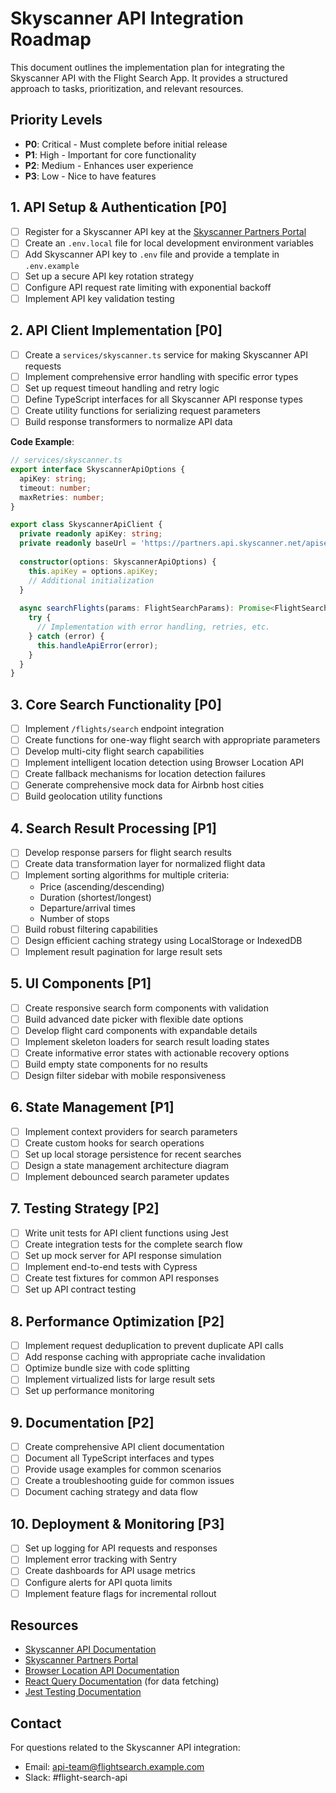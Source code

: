 # Skyscanner API Integration Roadmap

This document outlines the implementation plan for integrating the Skyscanner API with the Flight Search App. It provides a structured approach to tasks, prioritization, and relevant resources.

## Priority Levels

- **P0**: Critical - Must complete before initial release
- **P1**: High - Important for core functionality
- **P2**: Medium - Enhances user experience
- **P3**: Low - Nice to have features

## 1. API Setup & Authentication [P0]

- [ ] Register for a Skyscanner API key at the [Skyscanner Partners Portal](https://www.partners.skyscanner.net/)
- [ ] Create an `.env.local` file for local development environment variables
- [ ] Add Skyscanner API key to `.env` file and provide a template in `.env.example`
- [ ] Set up a secure API key rotation strategy
- [ ] Configure API request rate limiting with exponential backoff
- [ ] Implement API key validation testing

## 2. API Client Implementation [P0]

- [ ] Create a `services/skyscanner.ts` service for making Skyscanner API requests
- [ ] Implement comprehensive error handling with specific error types
- [ ] Set up request timeout handling and retry logic
- [ ] Define TypeScript interfaces for all Skyscanner API response types
- [ ] Create utility functions for serializing request parameters
- [ ] Build response transformers to normalize API data

**Code Example**:
```typescript
// services/skyscanner.ts
export interface SkyscannerApiOptions {
  apiKey: string;
  timeout: number;
  maxRetries: number;
}

export class SkyscannerApiClient {
  private readonly apiKey: string;
  private readonly baseUrl = 'https://partners.api.skyscanner.net/apiservices/v3';
  
  constructor(options: SkyscannerApiOptions) {
    this.apiKey = options.apiKey;
    // Additional initialization
  }
  
  async searchFlights(params: FlightSearchParams): Promise<FlightSearchResponse> {
    try {
      // Implementation with error handling, retries, etc.
    } catch (error) {
      this.handleApiError(error);
    }
  }
}
```

## 3. Core Search Functionality [P0]

- [ ] Implement `/flights/search` endpoint integration
- [ ] Create functions for one-way flight search with appropriate parameters
- [ ] Develop multi-city flight search capabilities
- [ ] Implement intelligent location detection using Browser Location API
- [ ] Create fallback mechanisms for location detection failures
- [ ] Generate comprehensive mock data for Airbnb host cities
- [ ] Build geolocation utility functions

## 4. Search Result Processing [P1]

- [ ] Develop response parsers for flight search results
- [ ] Create data transformation layer for normalized flight data
- [ ] Implement sorting algorithms for multiple criteria:
  - Price (ascending/descending)
  - Duration (shortest/longest)
  - Departure/arrival times
  - Number of stops
- [ ] Build robust filtering capabilities
- [ ] Design efficient caching strategy using LocalStorage or IndexedDB
- [ ] Implement result pagination for large result sets

## 5. UI Components [P1]

- [ ] Create responsive search form components with validation
- [ ] Build advanced date picker with flexible date options
- [ ] Develop flight card components with expandable details
- [ ] Implement skeleton loaders for search result loading states
- [ ] Create informative error states with actionable recovery options
- [ ] Build empty state components for no results
- [ ] Design filter sidebar with mobile responsiveness

## 6. State Management [P1]

- [ ] Implement context providers for search parameters
- [ ] Create custom hooks for search operations
- [ ] Set up local storage persistence for recent searches
- [ ] Design a state management architecture diagram
- [ ] Implement debounced search parameter updates

## 7. Testing Strategy [P2]

- [ ] Write unit tests for API client functions using Jest
- [ ] Create integration tests for the complete search flow
- [ ] Set up mock server for API response simulation
- [ ] Implement end-to-end tests with Cypress
- [ ] Create test fixtures for common API responses
- [ ] Set up API contract testing

## 8. Performance Optimization [P2]

- [ ] Implement request deduplication to prevent duplicate API calls
- [ ] Add response caching with appropriate cache invalidation
- [ ] Optimize bundle size with code splitting
- [ ] Implement virtualized lists for large result sets
- [ ] Set up performance monitoring

## 9. Documentation [P2]

- [ ] Create comprehensive API client documentation
- [ ] Document all TypeScript interfaces and types
- [ ] Provide usage examples for common scenarios
- [ ] Create a troubleshooting guide for common issues
- [ ] Document caching strategy and data flow

## 10. Deployment & Monitoring [P3]

- [ ] Set up logging for API requests and responses
- [ ] Implement error tracking with Sentry
- [ ] Create dashboards for API usage metrics
- [ ] Configure alerts for API quota limits
- [ ] Implement feature flags for incremental rollout

## Resources

- [Skyscanner API Documentation](https://developers.skyscanner.net/docs/getting-started/)
- [Skyscanner Partners Portal](https://www.partners.skyscanner.net/)
- [Browser Location API Documentation](https://developer.mozilla.org/en-US/docs/Web/API/Geolocation_API)
- [React Query Documentation](https://tanstack.com/query/latest) (for data fetching)
- [Jest Testing Documentation](https://jestjs.io/docs/getting-started)

## Contact

For questions related to the Skyscanner API integration:
- Email: api-team@flightsearch.example.com
- Slack: #flight-search-api 